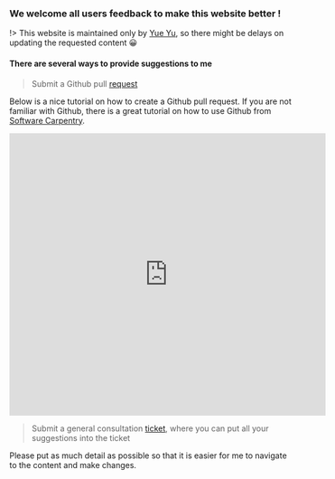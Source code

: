 ### We welcome all users feedback to make this website better ! <!-- {docsify-ignore} -->
!> This website is maintained only by [Yue Yu](https://it.ucmerced.edu/Research-Computing-People), so there might be delays on updating the requested content 😀
#### There are several ways to provide suggestions to me <!-- {docsify-ignore} -->
> Submit a Github pull [request](https://github.com/ucmerced/hpc_docs)

Below is a nice tutorial on how to create a Github pull request. If you are not familiar with Github, there is a great tutorial on how to use Github from [Software Carpentry](https://swcarpentry.github.io/git-novice/).
<p align='center'>
<iframe width="560" height="500" src="https://www.youtube.com/embed/rgbCcBNZcdQ" title="YouTube video player" frameborder="0" allow="accelerometer; autoplay; clipboard-write; encrypted-media; gyroscope; picture-in-picture" allowfullscreen></iframe>
</p>

> Submit a general consultation [ticket](https://ucmerced.service-now.com/servicehub?id=public_kb_article&sys_id=3c3ee9ff1b67a0543a003112cd4bcb13&form_id=06da3f8edbfc08103c4d56f3ce9619f4), where you can put all your suggestions into the ticket

Please put as much detail as possible so that it is easier for me to navigate to the content and make changes. 